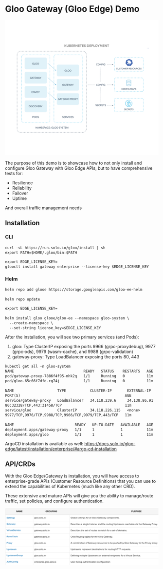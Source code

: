 # Gloo Gateway (Gloo Edge) Demo

![](images/1.png)

The purpose of this demo is to showcase how to not only install and configure Gloo Gateway with Gloo Edge APIs, but to have comprehensive tests for:

- Resilience
- Reliability
- Failover
- Uptime

And overall traffic management needs

## Installation

### CLI
```
curl -sL https://run.solo.io/gloo/install | sh
export PATH=$HOME/.gloo/bin:$PATH
```

```
export EDGE_LICENSE_KEY=
glooctl install gateway enterprise --license-key $EDGE_LICENSE_KEY
```

### Helm
```
helm repo add glooe https://storage.googleapis.com/gloo-ee-helm

helm repo update
```

```
export EDGE_LICENSE_KEY=

helm install gloo glooe/gloo-ee --namespace gloo-system \
  --create-namespace \
  --set-string license_key=$EDGE_LICENSE_KEY
```

After the installation, you will see two primary services (and Pods):
1. gloo: Type ClusterIP exposing the ports 9966 (grpc-proxydebug), 9977 (grpc-xds), 9979 (wasm-cache), and 9988 (grpc-validation)
2. gateway-proxy: Type LoadBalancer exposing the ports 80, 443

```
kubectl get all -n gloo-system
NAME                                READY   STATUS    RESTARTS   AGE
pod/gateway-proxy-7886f4f95-mhk2q   1/1     Running   0          11m
pod/gloo-65c66f7dfd-rg74j           1/1     Running   0          11m

NAME                    TYPE           CLUSTER-IP       EXTERNAL-IP    PORT(S)                                                AGE
service/gateway-proxy   LoadBalancer   34.118.239.6     34.138.86.91   80:32328/TCP,443:31458/TCP                             11m
service/gloo            ClusterIP      34.118.226.115   <none>         9977/TCP,9976/TCP,9988/TCP,9966/TCP,9979/TCP,443/TCP   11m

NAME                            READY   UP-TO-DATE   AVAILABLE   AGE
deployment.apps/gateway-proxy   1/1     1            1           11m
deployment.apps/gloo            1/1     1            1           11m
```

ArgoCD installation is available as well: https://docs.solo.io/gloo-edge/latest/installation/enterprise/#argo-cd-installation

## API/CRDs

With the Gloo Edge/Gateway is installation, you will have access to enterprise-grade APIs (Customer Resource Definitions) that you can use to extend the capabilities of Kubernetes (much like any other CRD).

These extensive and mature APIs will give you the ability to manage/route traffic, set policies, and configure authentication.

![](images/2.png)